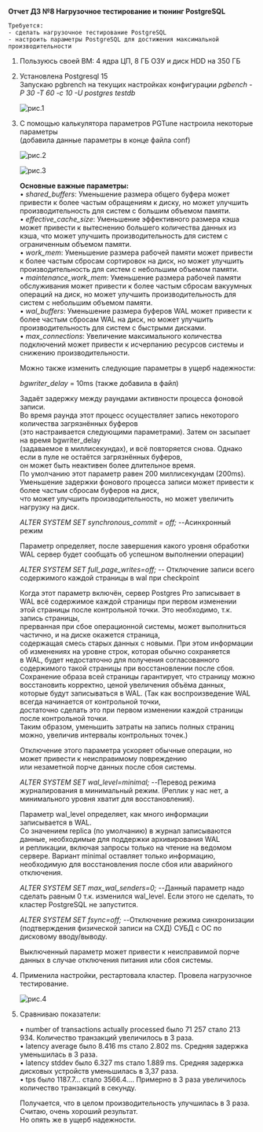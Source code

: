 **Отчет ДЗ №8 Нагрузочное тестирование и тюнинг PostgreSQL**  
   
	Требуется:  
	- сделать нагрузочное тестирование PostgreSQL  
	- настроить параметры PostgreSQL для достижения максимальной производительности      
  
1. Пользуюсь своей ВМ: 4 ядра ЦП, 8 ГБ ОЗУ и диск HDD на 350 ГБ  
  
1. Установлена Postgresql 15  
	Запускаю pgbrench на текущих настройках конфигурации
	*pgbench -P 30 -T 60 -c 10 -U postgres testdb*  
  
	![рис.1](https://github.com/tulenevak/otus-PostgreSQL-2024-03-tuleneva/tree/main/HW08%20-%20setting/image/im1.jpg) 
  
1. С помощью калькулятора параметров PGTune настроила некоторые параметры  
	(добавила данные параметры в конце файла conf)  
  
	![рис.2](https://github.com/tulenevak/otus-PostgreSQL-2024-03-tuleneva/tree/main/HW08%20-%20setting/image/im2.jpg)  
  
	![рис.3](https://github.com/tulenevak/otus-PostgreSQL-2024-03-tuleneva/tree/main/HW08%20-%20setting/image/im3.jpg) 
   
	**Основные важные параметры:**  
	• *shared_buffers*: Уменьшение размера общего буфера может привести к более частым обращениям к диску, но может улучшить производительность для систем с большим объемом памяти.  
	• *effective_cache_size*: Уменьшение эффективного размера кэша может привести к вытеснению большего количества данных из кэша, что может улучшить производительность для систем с ограниченным объемом памяти.  
	• *work_mem*: Уменьшение размера рабочей памяти может привести к более частым сбросам сортировок на диск, но может улучшить производительность для систем с небольшим объемом памяти.  
	• *maintenance_work_mem*: Уменьшение размера рабочей памяти обслуживания может привести к более частым сбросам вакуумных операций на диск, но может улучшить производительность для систем с небольшим объемом памяти.  
	• *wal_buffers*: Уменьшение размера буферов WAL может привести к более частым сбросам WAL на диск, но может улучшить производительность для систем с быстрыми дисками.  
	• *max_connections*: Увеличение максимального количества подключений может привести к исчерпанию ресурсов системы и снижению производительности.  
  
	Можно также изменить следующие параметры в ущерб надежности:
	
	*bgwriter_delay* = 10ms (также добавила в файл)  
  
	Задаёт задержку между раундами активности процесса фоновой записи.  
	Во время раунда этот процесс осуществляет запись некоторого количества загрязнённых буферов  
	(это настраивается следующими параметрами). Затем он засыпает на время bgwriter_delay  
	(задаваемое в миллисекундах), и всё повторяется снова. Однако если в пуле не остаётся загрязнённых буферов,  
	он может быть неактивен более длительное время.  
	По умолчанию этот параметр равен 200 миллисекундам (200ms).  
	Уменьшение задержки фонового процесса записи может привести к более частым сбросам буферов на диск,  
	что может улучшить производительность, но может увеличить нагрузку на диск.
  
	*ALTER SYSTEM SET synchronous_commit = off;* --Асинхронный режим  
  
	Параметр определяет, после завершения какого уровня обработки WAL сервер будет сообщать об успешном выполнении операции)  
   
	*ALTER SYSTEM SET full_page_writes=off;* -- Отключение записи всего содержимого каждой страницы в wal при checkpoint  
  
	Когда этот параметр включён, сервер Postgres Pro записывает в WAL всё содержимое каждой страницы при первом изменении  
	этой страницы после контрольной точки. Это необходимо, т.к. запись страницы,  
	прерванная при сбое операционной системы, может выполниться частично, и на диске окажется страница,  
	содержащая смесь старых данных с новыми. При этом информации об изменениях на уровне строк, которая обычно сохраняется  
	в WAL, будет недостаточно для получения согласованного содержимого такой страницы при восстановлении после сбоя.  
	Сохранение образа всей страницы гарантирует, что страницу можно восстановить корректно, ценой увеличения объёма данных,  
	которые будут записываться в WAL. (Так как воспроизведение WAL всегда начинается от контрольной точки,  
	достаточно сделать это при первом изменении каждой страницы после контрольной точки.  
	Таким образом, уменьшить затраты на запись полных страниц можно, увеличив интервалы контрольных точек.)  
  
	Отключение этого параметра ускоряет обычные операции, но может привести к неисправимому повреждению   
	или незаметной порче данных после сбоя системы.  
  
	*ALTER SYSTEM SET wal_level=minimal;* --Перевод режима журналирования в минимальный режим. (Реплик у нас нет, а минимального уровня хватит для восстановления).
	
	Параметр wal_level определяет, как много информации записывается в WAL.  
	Со значением replica (по умолчанию) в журнал записываются данные, необходимые для поддержки архивирования WAL  
	и репликации, включая запросы только на чтение на ведомом сервере. Вариант minimal оставляет только информацию,  
	необходимую для восстановления после сбоя или аварийного отключения.  
  
	*ALTER SYSTEM SET max_wal_senders=0;* --Данный параметр надо сделать равным 0 т.к. изменился wal_level. Если этого не сделать, то кластер PostgreSQL не запустится.  
  
	*ALTER SYSTEM SET fsync=off;* --Отключение режима синхронизации (подтверждения физической записи на СХД) СУБД с ОС по дисковому вводу/выводу.  
  	
	Выключенный параметр может привести к неисправимой порче данных в случае отключения питания или сбоя системы.  
  
  
1. Применила настройки, рестартовала кластер. Провела нагрузочное тестирование.
  
	![рис.4](https://github.com/tulenevak/otus-PostgreSQL-2024-03-tuleneva/tree/main/HW08%20-%20setting/image/im4.jpg) 
   
 
1. Сравниваю показатели:  
  
	•	number of transactions actually processed было 71 257 стало 213 934. Количество транзакций увеличилось в 3 раза.  
	•	latency average было 8.416 ms стало 2.802 ms. Средняя задержка уменьшилась в 3 раза.  
	•	latency stddev было 6.327 ms стало 1.889 ms. Средняя задержка дисковых устройств уменьшилась в 3,37 раза.  
	•	tps было 1187.7… стало 3566.4…. Примерно в 3 раза увеличилось количество транзакций в секунду.   
  
	Получается, что в целом производительность улучшилась в 3 раза. Считаю, очень хороший результат.   
	Но опять же в ущерб надежности.  

